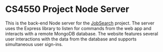 # CS4550 Project Node Server
This is the back-end Node server for the [JobSearch](https://github.com/ty-pacchione/web-dev-project) project. The server uses the Express library to listen for commands from the web app and interacts with a remote MongoDB database. The website features several user interactions with the data from the database and supports simultaneous user sign-ins.
